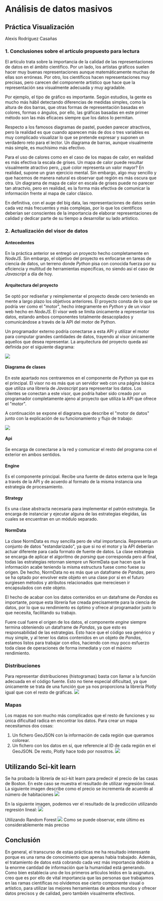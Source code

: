# Análisis de datos masivos
## Práctica Visualización
Alexis Rodríguez Casañas

### 1. Conclusiones sobre el artículo propuesto para lectura
El artículo trata sobre la importancia de la calidad de las representaciones de datos en el ámbito científico. Por un lado, los artistas gráficos suelen
hacer muy buenas representaciones aunque matemáticamente muchas de ellas son erróneas. Por otro, los científicos hacen representaciones muy precisas, pero
carecen del componente artístico que hace que la representación sea visualmente adecuada y muy agradable.

Por ejemplo, el tipo de gráfico es importante. Según estudios, la gente es mucho más hábil detectando diferencias de medidas simples, como la altura de
dos barras, que otras formas de representación basadas en colores, formas o ángulos, por ello, las gráficas basadas en este primer método son las más
eficaces siempre que los datos lo permitan.

Respecto a los famosos diagramas de pastel, pueden parecer atractivos, pero la realidad es que cuando aparecen más de dos o tres variables es muy complicado
visualizar lo que se pretende expresar y suponen un verdadero reto para el lector. Un diagrama de barras, aunque visualmente más simple, es muchísimo más
efectivo.

Para el uso de calores como en el caso de los mapas de calor, en realidad es más efectiva la escala de grises. Un mapa de calor puede resultar visualmente
atractivo pero, ¿qué color representa un valor mayor? En realidad, supone un gran ejercicio mental. Sin embargo, algo muy sencillo y que hacemos de manera
natural es observar qué región es más oscura que otra. Un diagrama de mapa de calor en escala de grises puede no parecer tan atractvio, pero en realidad,
es la forma más efectiva de comunicar la información frente al mapa de calor clásico.

En definitiva, con el auge del big data, las representaciones de datos serán cada vez más frecuentes y más complejas, por lo que los científicos deberían 
ser conscientes de la importancia de elaborar representaciones de calidad y dedicar parte de su tiempo a desarrollar su lado artístico.


### 2. Actualización del visor de datos
#### Antecedentes
En la práctica anterior se entregó un proyecto hecho completamente en *NodeJS*. Sin embargo, el objetivo del proyecto es enfocarse en tareas de ciencia de datos, un terreno donde *Python* pisa con conocida fuerza por su eficiencia y multitud de herramientas específicas, no siendo así el caso de *Javascript* a día de hoy.

#### Arquitectura del proyecto
Se optó por rediseñar y reimplementar el proyecto desde cero teniendo en mente a largo plazo los objetivos anteriores. El proyecto consta de lo que se podría ver como el "motor", hecho íntegramente en *Python* y de un visor web hecho en *NodeJS*. El visor web se limita únicamente a representar los datos, estando ambos componentes totalmente desacoplados y comunicándose a través de la API del motor de Python. 

Un programador externo podría conectarse a esta API y utilizar el motor para computar grandes cantidades de datos, trayendo al visor únicamente aquellos que desea representar. La arquitectura del proyecto queda así definida por el siguiente diagrama:

![](https://i.ibb.co/mSw59X0/Dibujo-sin-t-tulo.png)

#### Diagrama de clases
En este apartado nos centraremos en el componente de *Python* ya que es el principal. El visor no es más que un servidor web con una página básica que utiliza una librería de *Javascript* para representar los datos. Los clientes se conectan a este visor, que podría haber sido creado por un programador completamente ajeno al proyecto que utiliza la API que ofrece el "motor".

A continuación se expone el diagrama que describe el "motor de datos" junto con la explicación de su funcionamiento y flujo de trabajo:

![](https://i.ibb.co/VmMj48w/Python-Core.png)

#### Api
Se encarga de conectarse a la red y comunicar el resto del programa con el exterior en ambos sentidos.
#### Engine
Es el componente principal. Recibe una fuente de datos externa que le llega a través de la API y de acuerdo al formato de la misma instancia una estrategia de procesamiento.
#### Strategy
Es una clase abstracta necesaria para implementar el patrón estrategia. Se encarga de instanciar y ejecutar alguna de las estrategias elegidas, las cuales se encuentran en un módulo separado.
#### NormData
La clase NormData es muy sencilla pero de vital importancia. Representa un conjunto de datos "estandarizado", ya que si no el motor y la API deberían actuar diferente para cada formato de fuente de datos. La clase estrategia se encarga de aplicar el algoritmo de *parsing* que corresponda pero al final, todas las estrategias retornan siempre un NormData que hacen que la información acabe teniendo la misma estructura fuese como fuese su origen. De hecho, NormData no es más que un dataframe de *Pandas*, pero se ha optado por envolver este objeto en una clase por si en el futuro surgiesen métodos y atributos relacionados que mereciesen ir encapsulados con este objeto.

El hecho de acabar con los datos contenidos en un dataframe de *Pandas* es importante, porque esta librería fue creada precisamente para la ciencia de datos, por lo que su rendimiento es óptimo y ofrece al programador justo lo que necesita, facilitando su trabajo.

Fuere cual fuere el origen de los datos, el componente *engine* siempre termina obteniendo un dataframe de *Pandas*, ya que esto es responsabilidad de las estrategias. Esto hace que el código sea genérico y muy simple, y al tener los datos contenidos en un objeto de *Pandas*, estamos listos para trabajar con ellos, haciendo con muy poco esfuerzo toda clase de operaciones de forma inmediata y con el máximo rendimiento.


### Distribuciones
Para representar distribuciones (histogramas) basta con llamar a la función adecuada en el código fuente. Esto no tiene especial dificultad, ya que
únicamente se trata de una función que ya nos proporciona la librería Plotly igual que con el resto de gráficas.
![](https://i.ibb.co/9ycf51j/image.png)

### Mapas
Los mapas no son mucho más complicados que el resto de funciones y su única dificultad radica en encontrar los datos. Para crear un mapa necesitamos dos cosas:
1. Un fichero GeoJSON con la información de cada región que queramos colorear.
2. Un fichero con los datos en sí, que referencie al ID de cada región en el GeoJSON.
De resto, Plotly hace todo por nosotros.
![](https://i.ibb.co/Ny4PrZk/image.png)

## Utilizando Sci-kit learn

Se ha probado la librería de sci-kit learn para predecir el precio de las casas de Boston. En este caso se muestra el resultado de utilizar regresión lineal.
La siguiente imagen describe como el precio se incrementa de acuerdo al número de habitaciones
![](https://i.ibb.co/D5ycWZX/image.png)

En la siguiente imagen, podemos ver el resultado de la predicción utilizando regresión lineal:
![](https://i.ibb.co/6mD9gZj/image.png)

Utilizando Random Forest
![](https://i.ibb.co/BK4NnG8/image.png)
Como se puede observar, este último es considerablemente más preciso

## Conclusión
En general, el transcurso de estas prácticas me ha resultado interesante porque es una rama de conocimiento que apenas había trabajado. Además, el tratamiento
de datos está cobrando cada vez más importancia debido a la enorme cantidad de información que la humanidad está generando. Como bien establecia uno de los
primeros artículos leídos en la asignatura, creo que es por ello de vital importancia que las personas que trabajamos en las ramas científicas no olvidemos
ese cierto componente visual o artístico, para utilizar las mejores herramientas de ambos mundos y ofrecer datos precisos y de calidad, pero también
visualmente efectivos.
